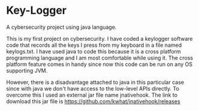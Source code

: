 # Key-Logger
A cybersecurity project using java language.

This is my first project on cybersecurity. I have coded a keylogger software code that records all the keys I press from my keyboard in a file named keylogs.txt. I have used java to code this because it is a cross platform programming language and I am most comfortable while using it. The cross platform feature comes in handy since now this code can be run on any OS supporting JVM.

However, there is a disadvantage attached to java in this particular case since with java we don't have access to the low-level APIs directly. To overcome this I used an external jar file name jnativehook. The link to download this jar file is https://github.com/kwhat/jnativehook/releases


